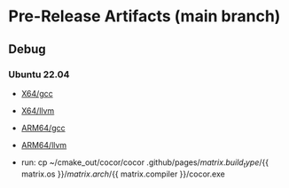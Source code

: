 # Pre-Release Artifacts (main branch)

## Debug

### Ubuntu 22.04
   
- [X64/gcc](https://cascade-gmbh.github.io/cascade-public-monorepo/Debug/ubuntu-22.04/X64/gcc/cocor.exe)
- [X64/llvm](https://cascade-gmbh.github.io/cascade-public-monorepo/Debug/ubuntu-22.04/X64/llvm/cocor.exe)
- [ARM64/gcc](https://cascade-gmbh.github.io/cascade-public-monorepo/Debug/ubuntu-22.04/ARM64/gcc/cocor.exe)
- [ARM64/llvm](https://cascade-gmbh.github.io/cascade-public-monorepo/Debug/ubuntu-22.04/ARM64/llvm/cocor.exe)

- run: cp ~/cmake_out/cocor/cocor .github/pages/${{ matrix.build_type }}/${{ matrix.os }}/${{ matrix.arch }}/${{ matrix.compiler }}/cocor.exe
